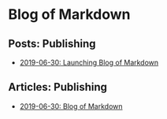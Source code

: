 # Blog of Markdown

## Posts: Publishing

* [2019-06-30: Launching Blog of Markdown](posts/2019-06-30/doc.html)

## Articles: Publishing

* [2019-06-30: Blog of Markdown](articles/blog_of_markdown/doc.html)
